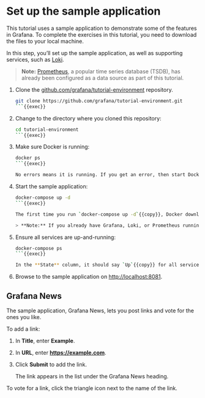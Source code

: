 # Set up the sample application

This tutorial uses a sample application to demonstrate some of the features in Grafana. To complete the exercises in this tutorial, you need to download the files to your local machine.

In this step, you’ll set up the sample application, as well as supporting services, such as [Loki](https://grafana.com/oss/loki/).

> **Note:** [Prometheus](https://prometheus.io/), a popular time series database (TSDB), has already been configured as a data source as part of this tutorial.
1. Clone the [github.com/grafana/tutorial-environment](https://github.com/grafana/tutorial-environment) repository.

   ```bash
   git clone https://github.com/grafana/tutorial-environment.git
   ```{{exec}}

1. Change to the directory where you cloned this repository:

   ```bash
   cd tutorial-environment
   ```{{exec}}

1. Make sure Docker is running:

   ```bash
   docker ps
   ```{{exec}}

   No errors means it is running. If you get an error, then start Docker and then run the command again.

1. Start the sample application:

   ```bash
   docker-compose up -d
   ```{{exec}}

   The first time you run `docker-compose up -d`{{copy}}, Docker downloads all the necessary resources for the tutorial. This might take a few minutes, depending on your internet connection.

   > **Note:** If you already have Grafana, Loki, or Prometheus running on your system, then you might see errors because the Docker image is trying to use ports that your local installations are already using. Stop the services, then run the command again.

1. Ensure all services are up-and-running:

   ```bash
   docker-compose ps
   ```{{exec}}

   In the **State** column, it should say `Up`{{copy}} for all services.

1. Browse to the sample application on [http://localhost:8081]({{TRAFFIC_HOST1_8081}}).

## Grafana News

The sample application, Grafana News, lets you post links and vote for the ones you like.

To add a link:

1. In **Title**, enter **Example**.

1. In **URL**, enter **<https://example.com>**.

1. Click **Submit** to add the link.

   The link appears in the list under the Grafana News heading.

To vote for a link, click the triangle icon next to the name of the link.
